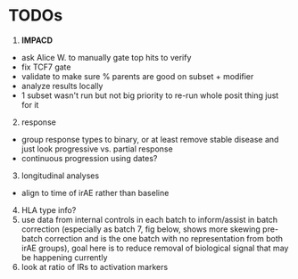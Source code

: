 # TODOs
1. **IMPACD**
 - ask Alice W. to manually gate top hits to verify
 - fix TCF7 gate
 - validate to make sure % parents are good on subset + modifier
 - analyze results locally
 - 1 subset wasn't run but not big priority to re-run whole posit thing just for it
2. response
 - group response types to binary, or at least remove stable disease and just look progressive vs. partial response
 - continuous progression using dates?
3. longitudinal analyses
 - align to time of irAE rather than baseline
4. HLA type info?
5. use data from internal controls in each batch to inform/assist in batch correction (especially as batch 7, fig below, shows more skewing pre-batch correction and is the one batch with no representation from both irAE groups), goal here is to reduce removal of biological signal that may be happening currently
6. look at ratio of IRs to activation markers